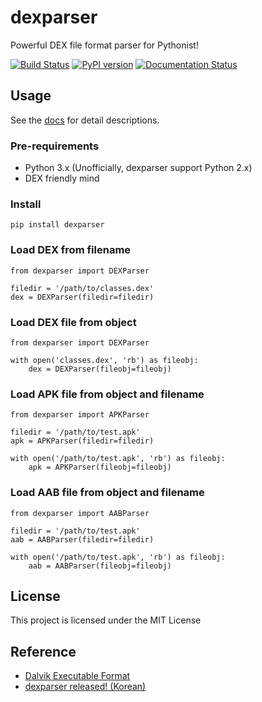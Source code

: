 # dexparser

Powerful DEX file format parser for Pythonist!

[![Build Status](https://travis-ci.com/bunseokbot/dexparser.svg?branch=master)](https://travis-ci.com/bunseokbot/dexparser)
[![PyPI version](https://badge.fury.io/py/dexparser.svg)](https://badge.fury.io/py/dexparser)
[![Documentation Status](https://readthedocs.org/projects/dexparser/badge/?version=latest)](https://dexparser.readthedocs.io/en/latest/?badge=latest)

## Usage

See the [docs](https://dexparser.readthedocs.io/en/latest/) for detail descriptions.

### Pre-requirements

* Python 3.x (Unofficially, dexparser support Python 2.x)
* DEX friendly mind

### Install
`pip install dexparser`

### Load DEX from filename
```
from dexparser import DEXParser

filedir = '/path/to/classes.dex'
dex = DEXParser(filedir=filedir)
```

### Load DEX file from object
```
from dexparser import DEXParser

with open('classes.dex', 'rb') as fileobj:
    dex = DEXParser(fileobj=fileobj)
```

### Load APK file from object and filename
```
from dexparser import APKParser

filedir = '/path/to/test.apk'
apk = APKParser(filedir=filedir)

with open('/path/to/test.apk', 'rb') as fileobj:
    apk = APKParser(fileobj=fileobj)
```

### Load AAB file from object and filename
```
from dexparser import AABParser

filedir = '/path/to/test.apk'
aab = AABParser(filedir=filedir)

with open('/path/to/test.apk', 'rb') as fileobj:
    aab = AABParser(fileobj=fileobj)
```


## License
This project is licensed under the MIT License

## Reference
* [Dalvik Executable Format](https://source.android.com/devices/tech/dalvik/dex-format)
* [dexparser released! (Korean)](https://iam.namjun.kim/opensource/2019/12/25/dexparser-released/)

